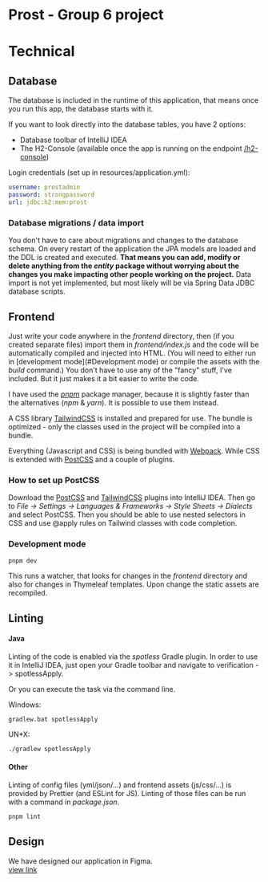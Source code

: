 # Prost - Group 6 project
# Technical
## Database
The database is included in the runtime of this application, that means once you run
this app, the database starts with it.

If you want to look directly into the database tables, you have 2 options:
+ Database toolbar of IntelliJ IDEA
+ The H2-Console (available once the app is running on the endpoint
[/h2-console](http://localhost:8080/h2-console))

Login credentials (set up in resources/application.yml):
```yaml
username: prostadmin
password: strongpassword
url: jdbc:h2:mem:prost
```

### Database migrations / data import
You don't have to care about migrations and changes to the database schema.
On every restart of the application the JPA models are loaded and the DDL is created
and executed. **That means you can add, modify or delete anything from the *entity* package
without worrying about the changes you make impacting other people working on the project.**
Data import is not yet implemented, but most likely will be via
Spring Data JDBC database scripts.

## Frontend
Just write your code anywhere in the *frontend* directory, then (if you created separate files)
import them in *frontend/index.js* and the code will be automatically compiled and injected into HTML.
(You will need to either run in [development mode](#Development mode) or compile the assets with the
*build* command.) You don't have to use any of the "fancy" stuff, I've included. But it just
makes it a bit easier to write the code.

I have used the [*pnpm*](https://pnpm.io/) package manager, because it is slightly faster
than the alternatives (*npm* & *yarn*). It is possible to use them instead.

A CSS library [TailwindCSS](https://tailwindcss.com/) is installed and prepared for use.
The bundle is optimized - only the classes used in the project will be compiled into a bundle.

Everything (Javascript and CSS) is being bundled with [Webpack](https://webpack.js.org/).
While CSS is extended with [PostCSS](https://postcss.org/) and a couple of plugins.

### How to set up PostCSS
Download the [PostCSS](https://plugins.jetbrains.com/plugin/8578-postcss) and
[TailwindCSS](https://plugins.jetbrains.com/plugin/15321-tailwind-css) plugins into IntelliJ IDEA.
Then go to *File -> Settings -> Languages & Frameworks -> Style Sheets -> Dialects*
and select PostCSS. Then you should be able to use nested selectors in CSS and use
@apply rules on Tailwind classes with code completion.

### Development mode
```bash
pnpm dev
```
This runs a watcher, that looks for changes in the *frontend* directory and also for
changes in Thymeleaf templates. Upon change the static assets are recompiled.

## Linting
#### Java
Linting of the code is enabled via the *spotless* Gradle plugin.
In order to use it in IntelliJ IDEA, just open your Gradle toolbar
and navigate to verification -> spotlessApply.

Or you can execute the task via the command line.

Windows:
```batch
gradlew.bat spotlessApply
```
UN*X:
```bash
./gradlew spotlessApply
```

#### Other
Linting of config files (yml/json/...) and frontend assets (js/css/...) is provided by Prettier
(and ESLint for JS). Linting of those files can be run with a command in *package.json*.
```bash
pnpm lint
```
## Design
We have designed our application in Figma.<br />
[view link](https://www.figma.com/file/I4aZpS6sFbZJMen8TIfHuz/Prost?node-id=1%3A11&t=i8l64rdQqd3vDe68-1)